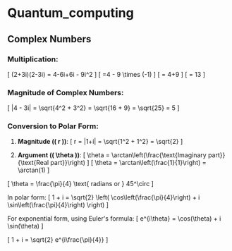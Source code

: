 # Quantum_computing

## Complex Numbers

### Multiplication:
\[ (2+3i)(2-3i) = 4-6i+6i - 9i^2 \]
\[ =4 - 9 \times (-1) \]
\[ = 4+9 \]
\[ = 13 \]

### Magnitude of Complex Numbers:
\[ |4 - 3i| = \sqrt{4^2 + 3^2} = \sqrt{16 + 9} = \sqrt{25} = 5 \]

### Conversion to Polar Form:
1. **Magnitude (\( r \))**:
\[ r = |1+i| = \sqrt{1^2 + 1^2} = \sqrt{2} \]

2. **Argument (\( \theta \))**:
\[ \theta = \arctan\left(\frac{\text{Imaginary part}}{\text{Real part}}\right) \]
\[ \theta = \arctan\left(\frac{1}{1}\right) = \arctan(1) \]

\[ \theta = \frac{\pi}{4} \text{ radians or } 45^\circ \]

In polar form:
\[ 1 + i = \sqrt{2} \left( \cos\left(\frac{\pi}{4}\right) + i \sin\left(\frac{\pi}{4}\right) \right) \]

For exponential form, using Euler's formula:
\[ e^{i\theta} = \cos(\theta) + i \sin(\theta) \]

\[ 1 + i = \sqrt{2} e^{i\frac{\pi}{4}} \]
